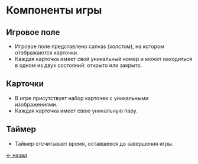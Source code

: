 # Компоненты игры

## Игровое поле
- Игровое поле представлено canvas (холстом), на котором отображаются карточки.
- Каждая карточка имеет свой уникальный номер и может находиться в одном из двух состояний: открыто или закрыто.

## Карточки
- В игре присутствует набор карточек с уникальными изображениями.
- Каждая карточка имеет свою уникальную пару.

## Таймер
- Таймер отсчитывает время, оставшееся до завершения игры.

[← назад](README.md)